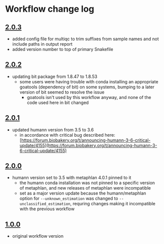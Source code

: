 # Workflow change log

## [2.0.3](https://github.com/nasa/GeneLab_Data_Processing/tree/SW_MGIllumina_2.0.3/Metagenomics/Illumina/Workflow_Documentation/SW_MGIllumina)
- added config file for multiqc to trim suffixes from sample names and not include paths in output report
- added version number to top of primary Snakefile

## [2.0.2](https://github.com/nasa/GeneLab_Data_Processing/tree/SW_MGIllumina_2.0.2/Metagenomics/Illumina/Workflow_Documentation/SW_MGIllumina)
- updating bit package from 1.8.47 to 1.8.53
    - some users were having trouble with conda installing an appropriate goatools (dependency of bit) on some systems, bumping to a later version of bit seemed to resolve the issue
        - goatools isn't used by this workflow anyway, and none of the code used here in bit changed


## [2.0.1](https://github.com/nasa/GeneLab_Data_Processing/tree/SW_MGIllumina_2.0.1/Metagenomics/Illumina/Workflow_Documentation/SW_MGIllumina)
- updated humann version from 3.5 to 3.6
    - in accordance with critical bug described here: 
[https://forum.biobakery.org/t/announcing-humann-3-6-critical-update/4155](https://forum.biobakery.org/t/announcing-humann-3-6-critical-update/4155)


## [2.0.0](https://github.com/nasa/GeneLab_Data_Processing/tree/SW_MGIllumina_2.0.0/Metagenomics/Illumina/Workflow_Documentation/SW_MGIllumina)
- humann version set to 3.5 with metaphlan 4.0.1 pinned to it
    - the humann conda installation was not pinned to a specific version of metaphlan, and new releases of metaphlan were incompatible
    - set as a major version update because the humann/metaphlan option for `--unknown_estimation` was changed to `--unclassified_estimation`, requring changes making it incompatible with the previous workflow


## [1.0.0](https://github.com/nasa/GeneLab_Data_Processing/tree/SW_MGIllumina_1.0.0/Metagenomics/Illumina/Workflow_Documentation/SW_MGIllumina)
- original workflow version
